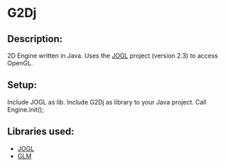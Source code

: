 # G2Dj

## Description:
2D Engine written in Java. Uses the [JOGL](http://jogamp.org/) project (version 2.3) to access OpenGL.

## Setup:
Include JOGL as lib.
Include G2Dj as library to your Java project.
Call Engine.init();

## Libraries used:
* [JOGL](http://jogamp.org/)
* [GLM](https://github.com/java-graphics/glm)